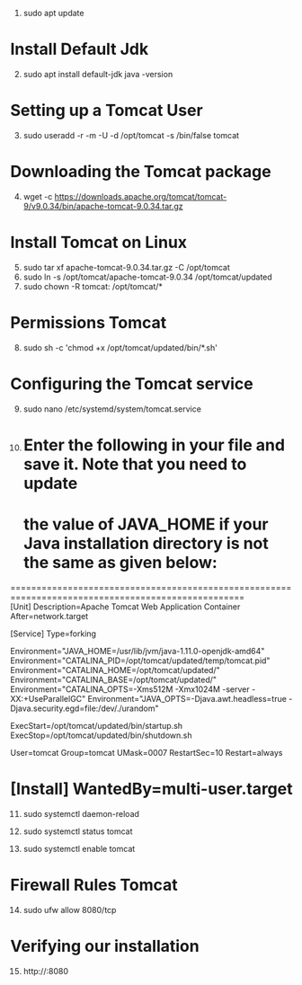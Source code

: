 1. sudo apt update
   
   
# Install Default Jdk
2. sudo apt install default-jdk
   java -version

# Setting up a Tomcat User
3. sudo useradd -r -m -U -d /opt/tomcat -s /bin/false tomcat

# Downloading the Tomcat package
4. wget -c https://downloads.apache.org/tomcat/tomcat-9/v9.0.34/bin/apache-tomcat-9.0.34.tar.gz

# Install Tomcat on Linux
5. sudo tar xf apache-tomcat-9.0.34.tar.gz -C /opt/tomcat
6. sudo ln -s /opt/tomcat/apache-tomcat-9.0.34 /opt/tomcat/updated
7. sudo chown -R tomcat: /opt/tomcat/*

# Permissions Tomcat
8. sudo sh -c 'chmod +x /opt/tomcat/updated/bin/*.sh'

# Configuring the Tomcat service
9. sudo nano /etc/systemd/system/tomcat.service
    
10. # Enter the following in your file and save it. Note that you need to update
    # the value of JAVA_HOME if your Java installation directory is not the same as given below:
===================================================================================================    
    [Unit]
Description=Apache Tomcat Web Application Container
After=network.target

[Service]
Type=forking

Environment="JAVA_HOME=/usr/lib/jvm/java-1.11.0-openjdk-amd64"
Environment="CATALINA_PID=/opt/tomcat/updated/temp/tomcat.pid"
Environment="CATALINA_HOME=/opt/tomcat/updated/"
Environment="CATALINA_BASE=/opt/tomcat/updated/"
Environment="CATALINA_OPTS=-Xms512M -Xmx1024M -server -XX:+UseParallelGC"
Environment="JAVA_OPTS=-Djava.awt.headless=true -Djava.security.egd=file:/dev/./urandom"

ExecStart=/opt/tomcat/updated/bin/startup.sh
ExecStop=/opt/tomcat/updated/bin/shutdown.sh

User=tomcat
Group=tomcat
UMask=0007
RestartSec=10
Restart=always

[Install]
WantedBy=multi-user.target
=====================================================================================================

11. sudo systemctl daemon-reload

12. sudo systemctl status tomcat

13. sudo systemctl enable tomcat

# Firewall Rules Tomcat
14. sudo ufw allow 8080/tcp

# Verifying our installation
15. http://<YourIPAddress>:8080
